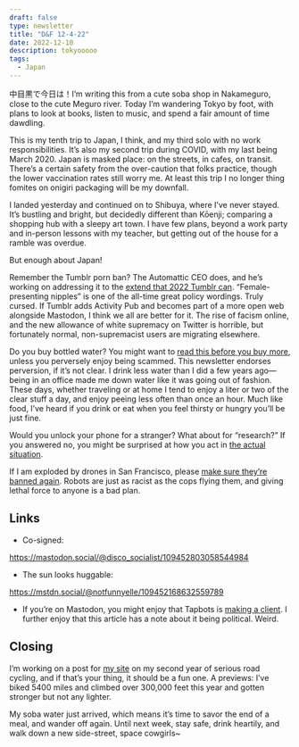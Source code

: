 ```yaml
---
draft: false
type: newsletter
title: "D&F 12-4-22"
date: 2022-12-10
description: tokyooooo
tags:
  - Japan
---
```


中目黒で今日は！I’m writing this from a cute soba shop in Nakameguro, close to the cute Meguro river. Today I’m wandering Tokyo by foot, with plans to look at books, listen to music, and spend a fair amount of time dawdling.

This is my tenth trip to Japan, I think, and my third solo with no work responsibilities. It’s also my second trip during COVID, with my last being March 2020. Japan is masked place: on the streets, in cafes, on transit. There’s a certain safety from the over-caution that folks practice, though the lower vaccination rates still worry me. At least this trip I no longer thing fomites on onigiri packaging will be my downfall. 

I landed yesterday and continued on to Shibuya, where I’ve never stayed. It’s bustling and bright, but decidedly different than Kōenji; comparing a shopping hub with a sleepy art town. I have few plans, beyond a work party and in-person lessons with my teacher, but getting out of the house for a ramble was overdue.

But enough about Japan!

Remember the Tumblr porn ban? The Automattic CEO does, and he’s working on addressing it to the [extend that 2022 Tumblr can](https://photomatt.tumblr.com/post/696629352701493248/why-go-nuts-show-nuts-doesnt-work-in-2022). “Female-presenting nipples” is one of the all-time great policy wordings. Truly cursed. If Tumblr adds Activity Pub and becomes part of a more open web alongside Mastodon, I think we all are better for it. The rise of facism online, and the new allowance of white supremacy on Twitter is horrible, but fortunately normal, non-supremacist users are migrating elsewhere. 

Do you buy bottled water? You might want to [read this before you buy more](https://www.vox.com/the-goods/23433132/best-bottled-water-is-tap-environment-health), unless you perversely enjoy being scammed. This newsletter endorses perversion, if it’s not clear. I drink less water than I did a few years ago—being in an office made me down water like it was going out of fashion. These days, whether traveling or at home I tend to enjoy a liter or two of the clear stuff a day, and enjoy peeing less often than once an hour. Much like food, I’ve heard if you drink or eat when you feel thirsty or hungry you’ll be just fine.

Would you unlock your phone for a stranger? What about for “research?” If you answered no, you might be surprised at how you act in [the actual situation](https://papers.ssrn.com/sol3/papers.cfm?abstract_id=3369844). 

If I am exploded by drones in San Francisco, please [make sure they’re banned again](https://www.washingtonpost.com/opinions/2022/12/03/san-francisco-police-robot-killer-satire/). Robots are just as racist as the cops flying them, and giving lethal force to anyone is a bad plan.

## Links

- Co-signed:

https://mastodon.social/@disco_socialist/109452803058544984

- The sun looks huggable:

https://mstdn.social/@notfunnyelle/109452168632559789

- If you’re on Mastodon, you might enjoy that Tapbots is [making a client](https://www.macrumors.com/2022/11/29/tapbots-ivory-mastodon-app/). I further enjoy that this article has a note about it being political. Weird.

## Closing

I’m working on a post for [my site](https://www.brookshelley.com) on my second year of serious road cycling, and if that’s your thing, it should be a fun one. A previews: I’ve biked 5400 miles and climbed over 300,000 feet this year and gotten stronger but not any lighter.

My soba water just arrived, which means it’s time to savor the end of a meal, and wander off again. Until next week, stay safe, drink heartily, and walk down a new side-street, space cowgirls~